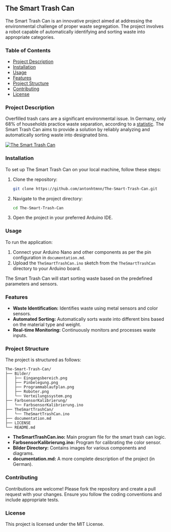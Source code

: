 
## The Smart Trash Can

The Smart Trash Can is an innovative project aimed at addressing the environmental challenge of proper waste segregation. The project involves a robot capable of automatically identifying and sorting waste into appropriate categories.

### Table of Contents

- [Project Description](#project-description)
- [Installation](#installation)
- [Usage](#usage)
- [Features](#features)
- [Project Structure](#project-structure)
- [Contributing](#contributing)
- [License](#license)

### Project Description

Overfilled trash cans are a significant environmental issue. In Germany, only 68% of households practice waste separation, according to a [statistic](https://de.statista.com/statistik/daten/studie/1225/umfrage/praktizierte-muelltrennung-in-den-eu-laendern/). The Smart Trash Can aims to provide a solution by reliably analyzing and automatically sorting waste into designated bins.

[![The Smart Trash Can](https://res.cloudinary.com/marcomontalbano/image/upload/v1649780668/video_to_markdown/images/youtube--o4RRQOSKF5w-c05b58ac6eb4c4700831b2b3070cd403.jpg)](https://youtu.be/o4RRQOSKF5w "The Smart Trash Can")

### Installation

To set up The Smart Trash Can on your local machine, follow these steps:

1. Clone the repository:
    ```bash
    git clone https://github.com/antonhtmnn/The-Smart-Trash-Can.git
    ```
2. Navigate to the project directory:
    ```bash
    cd The-Smart-Trash-Can
    ```
3. Open the project in your preferred Arduino IDE.

### Usage

To run the application:

1. Connect your Arduino Nano and other components as per the pin configuration in `documentation.md`.
2. Upload the `TheSmartTrashCan.ino` sketch from the `TheSmartTrashCan` directory to your Arduino board.

The Smart Trash Can will start sorting waste based on the predefined parameters and sensors.

### Features

- **Waste Identification:** Identifies waste using metal sensors and color sensors.
- **Automated Sorting:** Automatically sorts waste into different bins based on the material type and weight.
- **Real-time Monitoring:** Continuously monitors and processes waste inputs.

### Project Structure

The project is structured as follows:

```
The-Smart-Trash-Can/
├── Bilder/
│   ├── Eingangsbereich.png
│   ├── Pinbelegung.png
│   ├── Programmablaufplan.png
│   ├── Roboter.png
│   └── Verteilungssystem.png
├── FarbsensorKalibrierung/
│   └── FarbsensorKalibrierung.ino
├── TheSmartTrashCan/
│   └── TheSmartTrashCan.ino
├── documentation.md
├── LICENSE
└── README.md
```

- **TheSmartTrashCan.ino:** Main program file for the smart trash can logic.
- **FarbsensorKalibrierung.ino:** Program for calibrating the color sensor.
- **Bilder Directory:** Contains images for various components and diagrams.
- **documentation.md:** A more complete description of the project (in German).

### Contributing

Contributions are welcome! Please fork the repository and create a pull request with your changes. Ensure you follow the coding conventions and include appropriate tests.

### License

This project is licensed under the MIT License.
